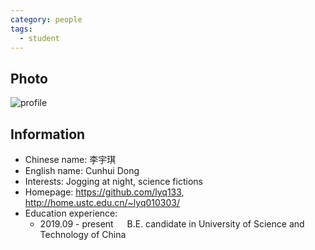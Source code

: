 ```yaml
---
category: people
tags:
  - student
---
```


## Photo

![profile](https://user-images.githubusercontent.com/116997215/198896698-7a4bf1f2-88f5-4b21-b0d9-7f38e8b2df09.jpg)

## Information

- Chinese name: 李宇琪
- English name: Cunhui Dong
- Interests: Jogging at night, science fictions
- Homepage: <https://github.com/lyq133>, <http://home.ustc.edu.cn/~lyq010303/>
- Education experience:
    - 2019.09 - present  &emsp;  B.E. candidate in University of Science and Technology of China
